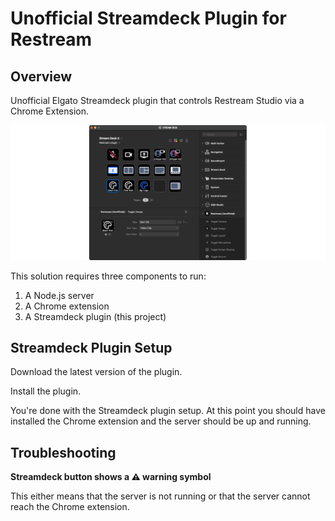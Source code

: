 # Unofficial Streamdeck Plugin for Restream

## Overview

Unofficial Elgato Streamdeck plugin that controls Restream Studio via a Chrome Extension.

![Screenshot of the Streamdeck plugin](src/org.pozil.restream.sdPlugin/previews/screenshot.png)

This solution requires three components to run:
1. A Node.js server
1. A Chrome extension
1. A Streamdeck plugin (this project)

## Streamdeck Plugin Setup

Download the latest version of the plugin.

Install the plugin.

You're done with the Streamdeck plugin setup.
At this point you should have installed the Chrome extension and the server should be up and running.

## Troubleshooting

**Streamdeck button shows a ⚠️ warning symbol**

This either means that the server is not running or that the server cannot reach the Chrome extension.
